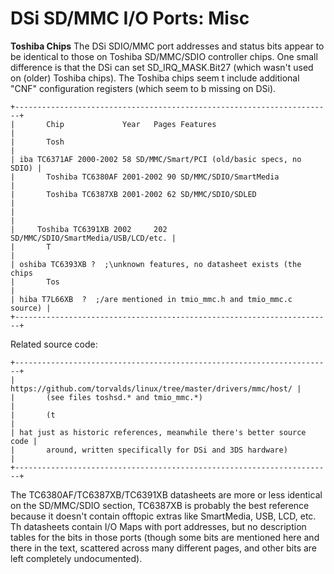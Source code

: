 # DSi SD/MMC I/O Ports: Misc


**Toshiba Chips**
The DSi SDIO/MMC port addresses and status bits appear to be identical
to those on Toshiba SD/MMC/SDIO controller chips.
One small difference is that the DSi can set SD_IRQ_MASK.Bit27 (which
wasn\'t used on (older) Toshiba chips). The Toshiba chips seem t
include additional \"CNF\" configuration registers (which seem to b
missing on DSi).

```
+-----------------------------------------------------------------------+
|       Chip             Year   Pages Features                          |
|       Tosh                                                            |
| iba TC6371AF 2000-2002 58 SD/MMC/Smart/PCI (old/basic specs, no SDIO) |
|       Toshiba TC6380AF 2001-2002 90 SD/MMC/SDIO/SmartMedia            |
|       Toshiba TC6387XB 2001-2002 62 SD/MMC/SDIO/SDLED                 |
|                                                                       |
|     Toshiba TC6391XB 2002     202 SD/MMC/SDIO/SmartMedia/USB/LCD/etc. |
|       T                                                               |
| oshiba TC6393XB ?  ;\unknown features, no datasheet exists (the chips 
|       Tos                                                             |
| hiba T7L66XB  ?  ;/are mentioned in tmio_mmc.h and tmio_mmc.c source) |
+-----------------------------------------------------------------------+
```

Related source code:

```
+-----------------------------------------------------------------------+
|       https://github.com/torvalds/linux/tree/master/drivers/mmc/host/ |
|       (see files toshsd.* and tmio_mmc.*)                             |
|       (t                                                              |
| hat just as historic references, meanwhile there's better source code |
|       around, written specifically for DSi and 3DS hardware)          |
+-----------------------------------------------------------------------+
```

The TC6380AF/TC6387XB/TC6391XB datasheets are more or less identical on
the SD/MMC/SDIO section, TC6387XB is probably the best reference because
it doesn\'t contain offtopic extras like SmartMedia, USB, LCD, etc. Th
datasheets contain I/O Maps with port addresses, but no description
tables for the bits in those ports (though some bits are mentioned here
and there in the text, scattered across many different pages, and other
bits are left completely undocumented).



